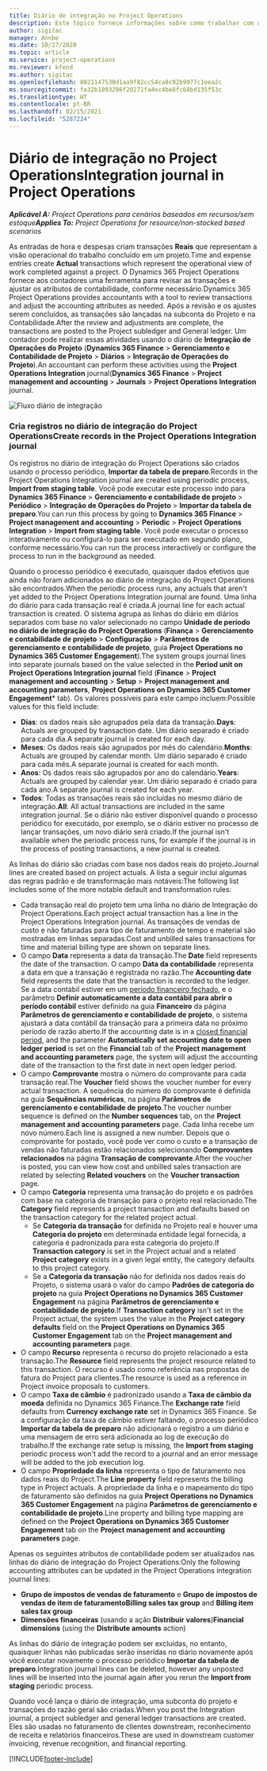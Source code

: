 ```yaml
---
title: Diário de integração no Project Operations
description: Este tópico fornece informações sobre como trabalhar com o diário de integração no Project Operations.
author: sigitac
manager: Annbe
ms.date: 10/27/2020
ms.topic: article
ms.service: project-operations
ms.reviewer: kfend
ms.author: sigitac
ms.openlocfilehash: 0021147530d1aa9f82cc54ca8c92b9977c1eea2c
ms.sourcegitcommit: fa32b1893286f20271fa4ec4be8fc68bd135f53c
ms.translationtype: HT
ms.contentlocale: pt-BR
ms.lasthandoff: 02/15/2021
ms.locfileid: "5287224"
---
```

# <a name="integration-journal-in-project-operations"></a><span data-ttu-id="d9169-103">Diário de integração no Project Operations</span><span class="sxs-lookup"><span data-stu-id="d9169-103">Integration journal in Project Operations</span></span>

<span data-ttu-id="d9169-104">_**Aplicável A:** Project Operations para cenários baseados em recursos/sem estoque_</span><span class="sxs-lookup"><span data-stu-id="d9169-104">_**Applies To:** Project Operations for resource/non-stocked based scenarios_</span></span>

<span data-ttu-id="d9169-105">As entradas de hora e despesas criam transações **Reais** que representam a visão operacional do trabalho concluído em um projeto.</span><span class="sxs-lookup"><span data-stu-id="d9169-105">Time and expense entries create **Actual** transactions which represent the operational view of work completed against a project.</span></span> <span data-ttu-id="d9169-106">O Dynamics 365 Project Operations fornece aos contadores uma ferramenta para revisar as transações e ajustar os atributos de contabilidade, conforme necessário.</span><span class="sxs-lookup"><span data-stu-id="d9169-106">Dynamics 365 Project Operations provides accountants with a tool to review transactions and adjust the accounting attributes as needed.</span></span> <span data-ttu-id="d9169-107">Após a revisão e os ajustes serem concluídos, as transações são lançadas na subconta do Projeto e na Contabilidade.</span><span class="sxs-lookup"><span data-stu-id="d9169-107">After the review and adjustments are complete, the transactions are posted to the Project subledger and General ledger.</span></span> <span data-ttu-id="d9169-108">Um contador pode realizar essas atividades usando o diário de **Integração de Operações do Projeto** (**Dynamics 365 Finance** > **Gerenciamento e Contabilidade de Projeto** > **Diários** > **Integração de Operações do Projeto**).</span><span class="sxs-lookup"><span data-stu-id="d9169-108">An accountant can perform these activities using the **Project Operations Integration** journal(**Dynamics 365 Finance** > **Project management and accounting** > **Journals** > **Project Operations Integration** journal.</span></span>

![Fluxo diário de integração](./media/IntegrationJournal.png)

### <a name="create-records-in-the-project-operations-integration-journal"></a><span data-ttu-id="d9169-110">Cria registros no diário de integração do Project Operations</span><span class="sxs-lookup"><span data-stu-id="d9169-110">Create records in the Project Operations Integration journal</span></span>

<span data-ttu-id="d9169-111">Os registros no diário de integração do Project Operations são criados usando o processo periódico, **Importar da tabela de preparo**.</span><span class="sxs-lookup"><span data-stu-id="d9169-111">Records in the Project Operations Integration journal are created using periodic process, **Import from staging table**.</span></span> <span data-ttu-id="d9169-112">Você pode executar este processo indo para **Dynamics 365 Finance** > **Gerenciamento e contabilidade de projeto** > **Periódico** > **Integração de Operações do Projeto** > **Importar da tabela de preparo**.</span><span class="sxs-lookup"><span data-stu-id="d9169-112">You can run this process by going to **Dynamics 365 Finance** > **Project management and accounting** > **Periodic** > **Project Operations Integration** > **Import from staging table**.</span></span> <span data-ttu-id="d9169-113">Você pode executar o processo interativamente ou configurá-lo para ser executado em segundo plano, conforme necessário.</span><span class="sxs-lookup"><span data-stu-id="d9169-113">You can run the process interactively or configure the process to run in the background as needed.</span></span>

<span data-ttu-id="d9169-114">Quando o processo periódico é executado, quaisquer dados efetivos que ainda não foram adicionados ao diário de integração do Project Operations são encontrados.</span><span class="sxs-lookup"><span data-stu-id="d9169-114">When the periodic process runs, any actuals that aren't yet added to the Project Operations Integration journal are found.</span></span> <span data-ttu-id="d9169-115">Uma linha do diário para cada transação real é criada.</span><span class="sxs-lookup"><span data-stu-id="d9169-115">A journal line for each actual transaction is created.</span></span>
<span data-ttu-id="d9169-116">O sistema agrupa as linhas do diário em diários separados com base no valor selecionado no campo **Unidade de período no diário de integração do Project Operations** (**Finança** > **Gerenciamento e contabilidade de projeto** > **Configuração** > **Parâmetros de gerenciamento e contabilidade de projeto**, guia **Project Operations no Dynamics 365 Customer Engagement**).</span><span class="sxs-lookup"><span data-stu-id="d9169-116">The system groups journal lines into separate journals based on the value selected in the **Period unit on Project Operations Integration journal** field (**Finance** > **Project management and accounting** > **Setup** > **Project management and accounting parameters**, **Project Operations on Dynamics 365 Customer Engagement**\* tab).</span></span> <span data-ttu-id="d9169-117">Os valores possíveis para este campo incluem:</span><span class="sxs-lookup"><span data-stu-id="d9169-117">Possible values for this field include:</span></span>

  - <span data-ttu-id="d9169-118">**Dias**: os dados reais são agrupados pela data da transação.</span><span class="sxs-lookup"><span data-stu-id="d9169-118">**Days**: Actuals are grouped by transaction date.</span></span> <span data-ttu-id="d9169-119">Um diário separado é criado para cada dia.</span><span class="sxs-lookup"><span data-stu-id="d9169-119">A separate journal is created for each day.</span></span>
  - <span data-ttu-id="d9169-120">**Meses**: Os dados reais são agrupados por mês do calendário.</span><span class="sxs-lookup"><span data-stu-id="d9169-120">**Months**: Actuals are grouped by calendar month.</span></span> <span data-ttu-id="d9169-121">Um diário separado é criado para cada mês.</span><span class="sxs-lookup"><span data-stu-id="d9169-121">A separate journal is created for each month.</span></span>
  - <span data-ttu-id="d9169-122">**Anos**: Os dados reais são agrupados por ano do calendário.</span><span class="sxs-lookup"><span data-stu-id="d9169-122">**Years**: Actuals are grouped by calendar year.</span></span> <span data-ttu-id="d9169-123">Um diário separado é criado para cada ano.</span><span class="sxs-lookup"><span data-stu-id="d9169-123">A separate journal is created for each year.</span></span>
  - <span data-ttu-id="d9169-124">**Todos**: Todas as transações reais são incluídas no mesmo diário de integração.</span><span class="sxs-lookup"><span data-stu-id="d9169-124">**All**: All actual transactions are included in the same integration journal.</span></span> <span data-ttu-id="d9169-125">Se o diário não estiver disponível quando o processo periódico for executado, por exemplo, se o diário estiver no processo de lançar transações, um novo diário será criado.</span><span class="sxs-lookup"><span data-stu-id="d9169-125">If the journal isn't available when the periodic process runs, for example if the journal is in the process of posting transactions, a new journal is created.</span></span>

<span data-ttu-id="d9169-126">As linhas do diário são criadas com base nos dados reais do projeto.</span><span class="sxs-lookup"><span data-stu-id="d9169-126">Journal lines are created based on project actuals.</span></span> <span data-ttu-id="d9169-127">A lista a seguir inclui algumas das regras padrão e de transformação mais notáveis:</span><span class="sxs-lookup"><span data-stu-id="d9169-127">The following list includes some of the more notable default and transformation rules:</span></span>

  - <span data-ttu-id="d9169-128">Cada transação real do projeto tem uma linha no diário de Integração do Project Operations.</span><span class="sxs-lookup"><span data-stu-id="d9169-128">Each project actual transaction has a line in the Project Operations Integration journal.</span></span> <span data-ttu-id="d9169-129">As transações de vendas de custo e não faturadas para tipo de faturamento de tempo e material são mostradas em linhas separadas.</span><span class="sxs-lookup"><span data-stu-id="d9169-129">Cost and unbilled sales transactions for time and material billing type are shown on separate lines.</span></span>
  - <span data-ttu-id="d9169-130">O campo **Data** representa a data da transação.</span><span class="sxs-lookup"><span data-stu-id="d9169-130">The **Date** field represents the date of the transaction.</span></span> <span data-ttu-id="d9169-131">O campo **Data da contabilidade** representa a data em que a transação é registrada no razão.</span><span class="sxs-lookup"><span data-stu-id="d9169-131">The **Accounting date** field represents the date that the transaction is recorded to the ledger.</span></span> <span data-ttu-id="d9169-132">Se a data contábil estiver em um [período financeiro fechado](https://docs.microsoft.com/dynamics365/finance/general-ledger/close-general-ledger-at-period-end), e o parâmetro **Definir automaticamente a data contábil para abrir o período contábil** estiver definido na guia **Financeiro** da página **Parâmetros de gerenciamento e contabilidade de projeto**, o sistema ajustará a data contábil da transação para a primeira data no próximo período de razão aberto.</span><span class="sxs-lookup"><span data-stu-id="d9169-132">If the accounting date is in a [closed financial period](https://docs.microsoft.com/dynamics365/finance/general-ledger/close-general-ledger-at-period-end), and the parameter **Automatically set accounting date to open ledger period** is set on the **Financial** tab of the **Project management and accounting parameters** page, the system will adjust the accounting date of the transaction to the first date in next open ledger period.</span></span>
  - <span data-ttu-id="d9169-133">O campo **Comprovante** mostra o número do comprovante para cada transação real.</span><span class="sxs-lookup"><span data-stu-id="d9169-133">The **Voucher** field shows the voucher number for every actual transaction.</span></span> <span data-ttu-id="d9169-134">A sequência do número do comprovante é definida na guia **Sequências numéricas**, na página **Parâmetros de gerenciamento e contabilidade de projeto**.</span><span class="sxs-lookup"><span data-stu-id="d9169-134">The voucher number sequence is defined on the **Number sequences** tab, on the **Project management and accounting parameters** page.</span></span> <span data-ttu-id="d9169-135">Cada linha recebe um novo número.</span><span class="sxs-lookup"><span data-stu-id="d9169-135">Each line is assigned a new number.</span></span> <span data-ttu-id="d9169-136">Depois que o comprovante for postado, você pode ver como o custo e a transação de vendas não faturadas estão relacionados selecionando **Comprovantes relacionados** na página **Transação de comprovante**.</span><span class="sxs-lookup"><span data-stu-id="d9169-136">After the voucher is posted, you can view how cost and unbilled sales transaction are related by selecting **Related vouchers** on the **Voucher transaction** page.</span></span>
  - <span data-ttu-id="d9169-137">O campo **Categoria** representa uma transação do projeto e os padrões com base na categoria de transação para o projeto real relacionado.</span><span class="sxs-lookup"><span data-stu-id="d9169-137">The **Category** field represents a project transaction and defaults based on the transaction category for the related project actual.</span></span>
    - <span data-ttu-id="d9169-138">Se **Categoria da transação** for definida no Projeto real e houver uma **Categoria do projeto** em determinada entidade legal fornecida, a categoria é padronizada para esta categoria do projeto.</span><span class="sxs-lookup"><span data-stu-id="d9169-138">If **Transaction category** is set in the Project actual and a related **Project category** exists in a given legal entity, the category defaults to this project category.</span></span>
    - <span data-ttu-id="d9169-139">Se a **Categoria da transação** não for definida nos dados reais do Projeto, o sistema usará o valor do campo **Padrões de categoria do projeto** na guia **Project Operations no Dynamics 365 Customer Engagement** na página **Parâmetros de gerenciamento e contabilidade de projeto**.</span><span class="sxs-lookup"><span data-stu-id="d9169-139">If **Transaction category** isn't set in the Project actual, the system uses the value in the **Project category defaults** field on the **Project Operations on Dynamics 365 Customer Engagement** tab on the **Project management and accounting parameters** page.</span></span>
  - <span data-ttu-id="d9169-140">O campo **Recurso** representa o recurso do projeto relacionado a esta transação.</span><span class="sxs-lookup"><span data-stu-id="d9169-140">The **Resource** field represents the project resource related to this transaction.</span></span> <span data-ttu-id="d9169-141">O recurso é usado como referência nas propostas de fatura do Project para clientes.</span><span class="sxs-lookup"><span data-stu-id="d9169-141">The resource is used as a reference in Project invoice proposals to customers.</span></span>
  - <span data-ttu-id="d9169-142">O campo **Taxa de câmbio** é padronizado usando a **Taxa de câmbio da moeda** definida no Dynamics 365 Finance.</span><span class="sxs-lookup"><span data-stu-id="d9169-142">The **Exchange rate** field defaults from **Currency exchange rate** set in Dynamics 365 Finance.</span></span> <span data-ttu-id="d9169-143">Se a configuração da taxa de câmbio estiver faltando, o processo periódico **Importar da tabela de preparo** não adicionará o registro a um diário e uma mensagem de erro será adicionada ao log de execução do trabalho.</span><span class="sxs-lookup"><span data-stu-id="d9169-143">If the exchange rate setup is missing, the **Import from staging** periodic process won't add the record to a journal and an error message will be added to the job execution log.</span></span>
  - <span data-ttu-id="d9169-144">O campo **Propriedade da linha** representa o tipo de faturamento nos dados reais do Project.</span><span class="sxs-lookup"><span data-stu-id="d9169-144">The **Line property** field represents the billing type in Project actuals.</span></span> <span data-ttu-id="d9169-145">A propriedade da linha e o mapeamento do tipo de faturamento são definidos na guia **Project Operations no Dynamics 365 Customer Engagement** na página **Parâmetros de gerenciamento e contabilidade de projeto**.</span><span class="sxs-lookup"><span data-stu-id="d9169-145">Line property and billing type mapping are defined on the **Project Operations on Dynamics 365 Customer Engagement** tab on the **Project management and accounting parameters** page.</span></span>

<span data-ttu-id="d9169-146">Apenas os seguintes atributos de contabilidade podem ser atualizados nas linhas do diário de integração do Project Operations:</span><span class="sxs-lookup"><span data-stu-id="d9169-146">Only the following accounting attributes can be updated in the Project Operations integration journal lines:</span></span>

- <span data-ttu-id="d9169-147">**Grupo de impostos de vendas de faturamento** e **Grupo de impostos de vendas de item de faturamento**</span><span class="sxs-lookup"><span data-stu-id="d9169-147">**Billing sales tax group** and **Billing item sales tax group**</span></span>
- <span data-ttu-id="d9169-148">**Dimensões financeiras** (usando a ação **Distribuir valores**)</span><span class="sxs-lookup"><span data-stu-id="d9169-148">**Financial dimensions** (using the **Distribute amounts** action)</span></span>

<span data-ttu-id="d9169-149">As linhas do diário de integração podem ser excluídas, no entanto, quaisquer linhas não publicadas serão inseridas no diário novamente após você executar novamente o processo periódico **Importar da tabela de preparo**.</span><span class="sxs-lookup"><span data-stu-id="d9169-149">Integration journal lines can be deleted, however any unposted lines will be inserted into the journal again after you rerun the **Import from staging** periodic process.</span></span>

<span data-ttu-id="d9169-150">Quando você lança o diário de integração, uma subconta do projeto e transações do razão geral são criadas.</span><span class="sxs-lookup"><span data-stu-id="d9169-150">When you post the Integration journal, a project subledger and general ledger transactions are created.</span></span> <span data-ttu-id="d9169-151">Eles são usadas no faturamento de clientes downstream, reconhecimento de receita e relatórios financeiros.</span><span class="sxs-lookup"><span data-stu-id="d9169-151">These are used in downstream customer invoicing, revenue recognition, and financial reporting.</span></span>


[!INCLUDE[footer-include](../includes/footer-banner.md)]